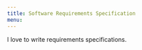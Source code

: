 ```yaml
---
title: Software Requirements Specification
menu: 
---
```


I love to write requirements specifications.
